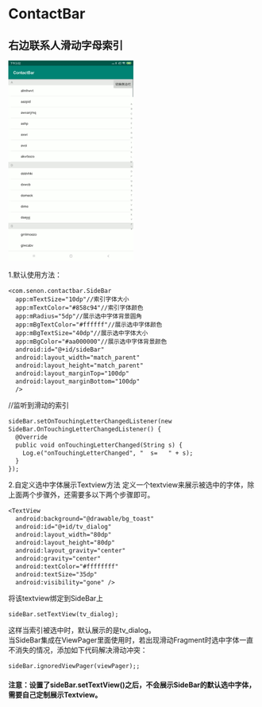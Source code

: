 # ContactBar
右边联系人滑动字母索引
-------
<img src="https://github.com/senonwx/ContactBar/blob/master/demo.gif" width="50%"><img/><br/>

1.默认使用方法：   
```
<com.senon.contactbar.SideBar  
  app:mTextSize="10dp"//索引字体大小 
  app:mTextColor="#858c94"//索引字体颜色 
  app:mRadius="5dp"//展示选中字体背景圆角 
  app:mBgTextColor="#ffffff"//展示选中字体颜色  
  app:mBgTextSize="40dp"//展示选中字体大小 
  app:mBgColor="#aa000000"//展示选中字体背景颜色  
  android:id="@+id/sideBar" 
  android:layout_width="match_parent"  
  android:layout_height="match_parent"  
  android:layout_marginTop="100dp"  
  android:layout_marginBottom="100dp"  
  />
```
 //监听到滑动的索引
```
sideBar.setOnTouchingLetterChangedListener(new SideBar.OnTouchingLetterChangedListener() {  
  @Override  
  public void onTouchingLetterChanged(String s) {  
    Log.e("onTouchingLetterChanged", "  s=   " + s);  
  }  
}); 
```
2.自定义选中字体展示Textview方法
  定义一个textview来展示被选中的字体，除上面两个步骤外，还需要多以下两个步骤即可。
```
<TextView
  android:background="@drawable/bg_toast"
  android:id="@+id/tv_dialog"
  android:layout_width="80dp"
  android:layout_height="80dp"
  android:layout_gravity="center"
  android:gravity="center"
  android:textColor="#ffffffff"
  android:textSize="35dp"
  android:visibility="gone" />
```
  将该textview绑定到SideBar上
```
sideBar.setTextView(tv_dialog);
```
这样当索引被选中时，默认展示的是tv_dialog。</br>
当SideBar集成在ViewPager里面使用时，若出现滑动Fragment时选中字体一直不消失的情况，添加如下代码解决滑动冲突：</br>
```
sideBar.ignoredViewPager(viewPager);;
```
#### 注意：设置了sideBar.setTextView()之后，不会展示SideBar的默认选中字体，需要自己定制展示Textview。
     
